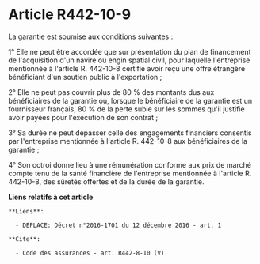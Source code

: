 # Article R442-10-9

La garantie est soumise aux conditions suivantes : 

1° Elle ne peut être accordée que sur présentation du plan de financement de l'acquisition d'un navire ou engin spatial
civil, pour laquelle l'entreprise mentionnée à l'article R. 442-10-8 certifie avoir reçu une offre étrangère bénéficiant d'un
soutien public à l'exportation ; 

2° Elle ne peut pas couvrir plus de 80 % des montants dus aux bénéficiaires de la garantie ou, lorsque le bénéficiaire de la
garantie est un fournisseur français, 80 % de la perte subie sur les sommes qu'il justifie avoir payées pour l'exécution de
son contrat ; 

3° Sa durée ne peut dépasser celle des engagements financiers consentis par l'entreprise mentionnée à l'article R. 442-10-8
aux bénéficiaires de la garantie ; 

4° Son octroi donne lieu à une rémunération conforme aux prix de marché compte tenu de la santé financière de l'entreprise
mentionnée à l'article R. 442-10-8, des sûretés offertes et de la durée de la garantie.

**Liens relatifs à cet article**

	**Liens**:

	  - DEPLACE: Décret n°2016-1701 du 12 décembre 2016 - art. 1

	**Cite**:

	  - Code des assurances - art. R442-8-10 (V)
